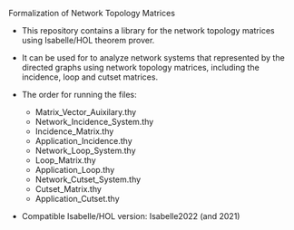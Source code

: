 Formalization of Network Topology Matrices

- This repository contains a library for the network topology matrices using Isabelle/HOL theorem prover.
- It can be used for to analyze network systems that represented by the directed graphs
  using network topology matrices, including the incidence, loop and cutset matrices.

- The order for running the files:
  - Matrix_Vector_Auixilary.thy
  - Network_Incidence_System.thy
  - Incidence_Matrix.thy
  - Application_Incidence.thy
  - Network_Loop_System.thy
  - Loop_Matrix.thy
  - Application_Loop.thy
  - Network_Cutset_System.thy
  - Cutset_Matrix.thy
  - Application_Cutset.thy

- Compatible Isabelle/HOL version: Isabelle2022 (and 2021)

  

 
